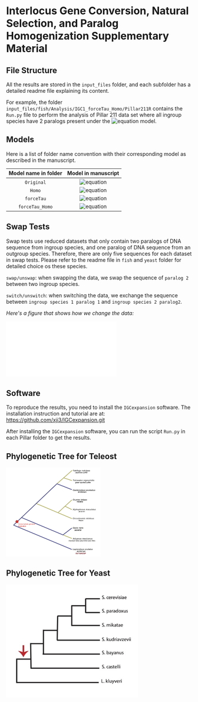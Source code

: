 # Interlocus Gene Conversion, Natural Selection, and Paralog Homogenization Supplementary Material

## File Structure

All the results are stored in the `input_files` folder, and each subfolder has a detailed readme file explaining its content.

For example, the folder `input_files/fish/Analysis/IGC1_forceTau_Homo/Pillar211R` contains the `Run.py` file to perform the analysis of Pillar 211 data set where all ingroup species have 2 paralogs present under the ![equation](https://latex.codecogs.com/svg.image?%5Comega_H/%5Comega_N-IGC) model.

## Models

Here is a list of folder name convention with their corresponding model as described in the manuscript.

|Model name in folder | Model in manuscript|
|:---------:|:----------:|
| `Original` | ![equation](https://latex.codecogs.com/svg.image?%5Comega&plus;IGC)|
| `Homo` | ![equation](https://latex.codecogs.com/svg.image?%5Comega_H/%5Comega_N&plus;IGC)|
| `forceTau` |![equation](https://latex.codecogs.com/svg.image?%5Comega-IGC)|
| `forceTau_Homo` | ![equation](https://latex.codecogs.com/svg.image?%5Comega_H/%5Comega_N-IGC)|

## Swap Tests

Swap tests use reduced datasets that only contain two paralogs of DNA sequence from ingroup species, and one paralog of DNA sequence from an outgroup species.  Therefore, there are only five sequences for each dataset in swap tests.  Please refer to the readme file in `fish` and `yeast` folder for detailed choice os these species. 

`swap/unswap`: when swapping the data, we swap the sequence of `paralog 2` between two ingroup species.

`switch/unswitch`: when switching the data, we exchange the sequence between `ingroup species 1 paralog 1` and `ingroup species 2 paralog2`.

*Here's a figure that shows how we change the data:*

![4SwapSwitchCases](plots/4SwapSwitchCases.pdf)


## Software

To reproduce the results, you need to install the `IGCexpansion` software. The installation instruction and tutorial are at: <https://github.com/xji3/IGCexpansion.git>

After installing the `IGCexpansion` software, you can run the script `Run.py` in each Pillar folder to get the results.

## Phylogenetic Tree for Teleost
<img src="./plots/Figure1.png" alt="fish-tree" style="zoom:25%;" />

## Phylogenetic Tree for Yeast
<img src="./plots/YeastTree.jpg" alt="fish-tree" style="zoom:75%;" />

